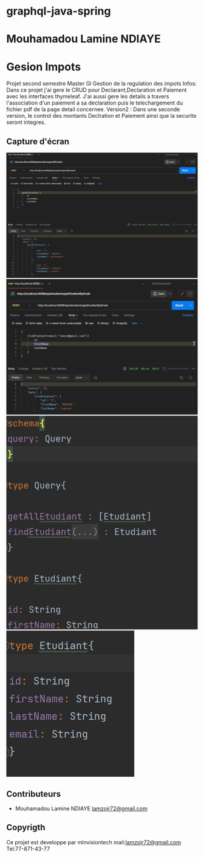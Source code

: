 # graphql-java-spring
# Mouhamadou Lamine NDIAYE
# Gesion Impots

Projet second semestre Master Gl
Gestion de la regulation des impots
Infos: Dans ce projet j'ai gere le CRUD pour Declarant,Declaration et Paiement avec les interfaces thymeleaf.
J'ai aussi gere les details a travers l'association d'un paiement a sa declaration puis le telechargement du fichier pdf de la page detail concernee.
Version2 : Dans une seconde version, le control des montants Declration et Paiement ainsi que la securite seront integres.

## Capture d'écran

![alt text](https://github.com/LamineOzilJr/graphql-java-spring/blob/main/rapportms3/getAllEtudiant.png?raw=true)
![alt text](https://github.com/LamineOzilJr/graphql-java-spring/blob/main/rapportms3/getEtudiantByEmail.png?raw=true)
![alt text](https://github.com/LamineOzilJr/graphql-java-spring/blob/main/rapportms3/mysqlSchema.png?raw=true)
![alt text](https://github.com/LamineOzilJr/graphql-java-spring/blob/main/rapportms3/mysqlSchema2.png?raw=true)


## Contributeurs

- Mouhamadou Lamine NDIAYE <lamzojr72@gmail.com>

## Copyrigth

Ce projet est developpe par mlnvisiontech mail:lamzojr72@gmail.com Tel:77-871-43-77
